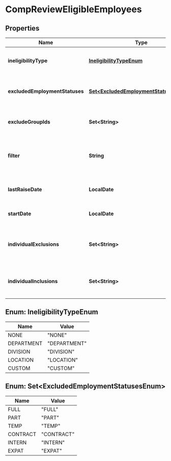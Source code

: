 

# CompReviewEligibleEmployees


## Properties

| Name | Type | Description | Notes |
|------------ | ------------- | ------------- | -------------|
|**ineligibilityType** | [**IneligibilityTypeEnum**](#IneligibilityTypeEnum) | Defines who is ineligible for this cycle |  |
|**excludedEmploymentStatuses** | [**Set&lt;ExcludedEmploymentStatusesEnum&gt;**](#Set&lt;ExcludedEmploymentStatusesEnum&gt;) | Exclude these employment types if specified |  [optional] |
|**excludeGroupIds** | **Set&lt;String&gt;** | Exclude these groups from the cycle |  [optional] |
|**filter** | **String** | The filter to apply when custom ineligibility rules is selected |  [optional] |
|**lastRaiseDate** | **LocalDate** | The cutoff date of last raise if specified |  [optional] |
|**startDate** | **LocalDate** | The cutoff start date if specified |  [optional] |
|**individualExclusions** | **Set&lt;String&gt;** | List of individuals by personId to exclude from the review |  [optional] |
|**individualInclusions** | **Set&lt;String&gt;** | List of individuals by personId to include in the review |  [optional] |



## Enum: IneligibilityTypeEnum

| Name | Value |
|---- | -----|
| NONE | &quot;NONE&quot; |
| DEPARTMENT | &quot;DEPARTMENT&quot; |
| DIVISION | &quot;DIVISION&quot; |
| LOCATION | &quot;LOCATION&quot; |
| CUSTOM | &quot;CUSTOM&quot; |



## Enum: Set&lt;ExcludedEmploymentStatusesEnum&gt;

| Name | Value |
|---- | -----|
| FULL | &quot;FULL&quot; |
| PART | &quot;PART&quot; |
| TEMP | &quot;TEMP&quot; |
| CONTRACT | &quot;CONTRACT&quot; |
| INTERN | &quot;INTERN&quot; |
| EXPAT | &quot;EXPAT&quot; |



